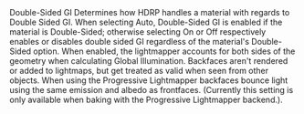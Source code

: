 <tr>
  <td>Double-Sided GI</td>
  <td></td>
  <td></td>
  <td>Determines how HDRP handles a material with regards to Double Sided GI. When selecting Auto, Double-Sided GI is enabled if the material is Double-Sided; otherwise selecting On or Off respectively enables or disables double sided GI regardless of the material's Double-Sided option. When enabled, the lightmapper accounts for both sides of the geometry when calculating Global Illumination. Backfaces aren't rendered or added to lightmaps, but get treated as valid when seen from other objects. When using the Progressive Lightmapper backfaces bounce light using the same emission and albedo as frontfaces. (Currently this setting is only available when baking with the Progressive Lightmapper backend.).</td>
</tr>